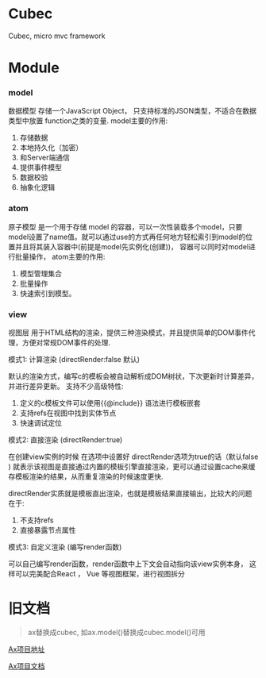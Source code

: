 # Cubec

Cubec, micro mvc framework


# Module

### model

数据模型 存储一个JavaScript Object， 只支持标准的JSON类型，不适合在数据类型中放置 function之类的变量. model主要的作用:

1. 存储数据
2. 本地持久化（加密）
3. 和Server端通信
4. 提供事件模型
5. 数据校验
6. 抽象化逻辑


### atom

原子模型 是一个用于存储 model 的容器，可以一次性装载多个model，只要model设置了name值。就可以通过use的方式再任何地方轻松索引到model的位置并且将其装入容器中(前提是model先实例化(创建))， 容器可以同时对model进行批量操作， atom主要的作用:

1. 模型管理集合
2. 批量操作
3. 快速索引到模型。


### view

视图层 用于HTML结构的渲染，提供三种渲染模式，并且提供简单的DOM事件代理，方便对常规DOM事件的处理.

模式1: 计算渲染 (directRender:false 默认)

默认的渲染方式，编写c的模板会被自动解析成DOM树状，下次更新时计算差异， 并进行差异更新。
支持不少高级特性:

  1. 定义的c模板文件可以使用{{@include}} 语法进行模板嵌套
  2. 支持refs在视图中找到实体节点
  3. 快速调试定位


模式2: 直接渲染 (directRender:true)

在创建view实例的时候 在选项中设置好 directRender选项为true的话（默认false ) 就表示该视图是直接通过内置的模板引擎直接渲染，更可以通过设置cache来缓存模板渲染的结果，从而重复渲染的时候速度更快.

directRender实质就是模板直出渲染，也就是模板结果直接输出，比较大的问题在于:

  1. 不支持refs
  2. 直接暴露节点属性

模式3: 自定义渲染 (编写render函数)

可以自己编写render函数，render函数中上下文会自动指向该view实例本身， 这样可以完美配合React ， Vue 等视图框架，进行视图拆分


# 旧文档

> ax替换成cubec, 如ax.model()替换成cubec.model()可用

[Ax项目地址](https://github.com/DemonCloud/Ax)

[Ax项目文档](https://yj1028.me/Ax/v3/)
